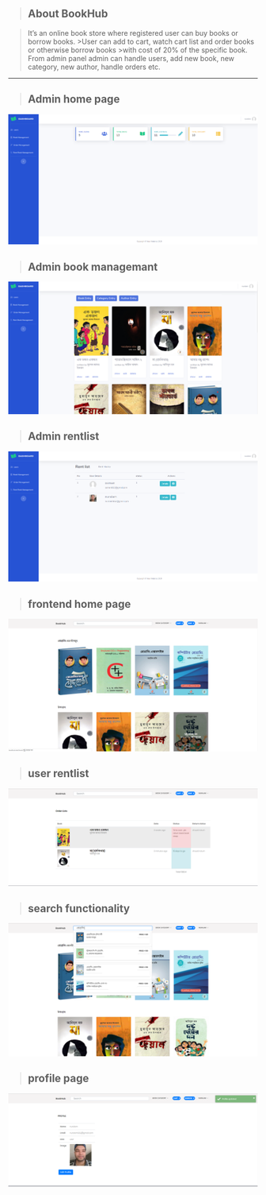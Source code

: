>## About BookHub

>It’s an online book store where registered user can buy books or borrow books. >User
>can add to cart, watch cart list and order books or otherwise borrow books >with cost
>of 20% of the specific book. From admin panel admin can handle users, add new
>book, new category, new author, handle orders etc.

---
>## Admin home page
<img src="adminhome.png">

>## Admin book managemant 
<img src="book_management.png">

>## Admin rentlist
<img src="rent_management.png">

>## frontend home page 
<img src="home.png">

>## user rentlist
<img src="rent_list.png">

>## search functionality 
<img src="search.png">

>## profile page
<img src="profile.png">

